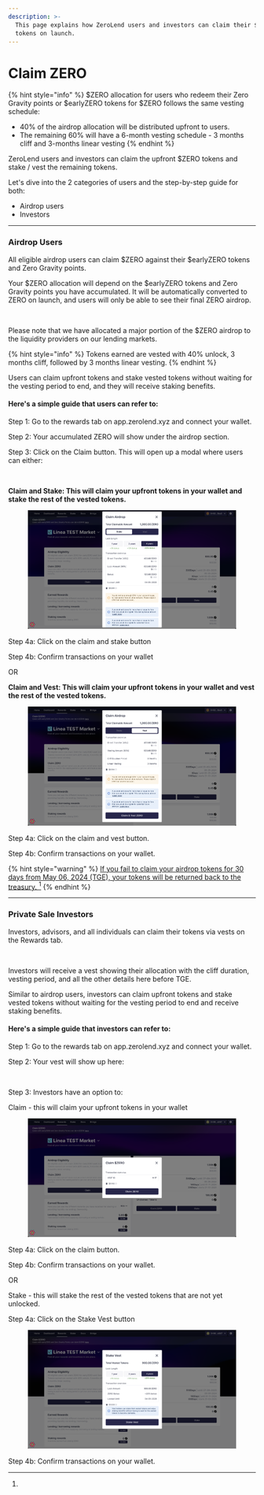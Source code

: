 ```yaml
---
description: >-
  This page explains how ZeroLend users and investors can claim their $ZERO
  tokens on launch.
---
```


# Claim ZERO

{% hint style="info" %}
$ZERO allocation for users who redeem their Zero Gravity points or $earlyZERO tokens for $ZERO follows the same vesting schedule:&#x20;

* 40% of the airdrop allocation will be distributed upfront to users.&#x20;
* The remaining 60% will have a 6-month vesting schedule - 3 months cliff and 3-months linear vesting
{% endhint %}

ZeroLend users and investors can claim the upfront $ZERO tokens and stake / vest the remaining tokens.&#x20;

Let's dive into the 2 categories of users and the step-by-step guide for both:&#x20;

* Airdrop users
* Investors&#x20;

***

### Airdrop Users&#x20;

All eligible airdrop users can claim $ZERO against their $earlyZERO tokens and Zero Gravity points.&#x20;

Your $ZERO allocation will depend on the $earlyZERO tokens and Zero Gravity points you have accumulated. It will be automatically converted to ZERO on launch, and users will only be able to see their final ZERO airdrop.&#x20;

<figure><img src="../../.gitbook/assets/Screenshot 2024-05-06 at 2.28.51 AM copy 2.png" alt=""><figcaption></figcaption></figure>

Please note that we have allocated a major portion of the $ZERO airdrop to the liquidity providers on our lending markets.&#x20;

{% hint style="info" %}
Tokens earned are vested with 40% unlock, 3 months cliff, followed by 3 months linear vesting.
{% endhint %}

Users can claim upfront tokens and stake vested tokens without waiting for the vesting period to end, and they will receive staking benefits.

#### Here's a simple guide that users can refer to:&#x20;

Step 1: Go to the rewards tab on app.zerolend.xyz and connect your wallet.

Step 2: Your accumulated ZERO will show under the airdrop section.

Step 3: Click on the Claim button. This will open up a modal where users can either:&#x20;

<figure><img src="../../.gitbook/assets/Screenshot 2024-05-06 at 2.28.51 AM copy 2 (2).png" alt=""><figcaption></figcaption></figure>

**Claim and Stake: This will claim your upfront tokens in your wallet and stake the rest of the vested tokens.**&#x20;

<figure><img src="../../.gitbook/assets/telegram-cloud-document-5-6179343347686051622.jpg" alt=""><figcaption></figcaption></figure>

Step 4a: Click on the claim and stake button&#x20;

Step 4b: Confirm transactions on your wallet&#x20;

OR&#x20;

**Claim and Vest: This will claim your upfront tokens in your wallet and vest the rest of the vested tokens.**&#x20;

<figure><img src="../../.gitbook/assets/telegram-cloud-document-5-6179343347686051623.jpg" alt=""><figcaption></figcaption></figure>

Step 4a: Click on the claim and vest button.

Step 4b: Confirm transactions on your wallet.

{% hint style="warning" %}
[If you fail to claim your airdrop tokens for 30 days from May 06, 2024 (TGE), your tokens will be returned back to the treasury. ](#user-content-fn-1)[^1]
{% endhint %}

***

### Private Sale Investors

Investors, advisors, and all individuals can claim their tokens via vests on the Rewards tab.&#x20;

<figure><img src="../../.gitbook/assets/Screenshot 2024-05-06 at 2.28.51 AM copy 3.png" alt=""><figcaption></figcaption></figure>

Investors will receive a vest showing their allocation with the cliff duration, vesting period, and all the other details here before TGE.

Similar to airdrop users, investors can claim upfront tokens and stake vested tokens without waiting for the vesting period to end and receive staking benefits.

#### Here's a simple guide that investors can refer to:&#x20;

Step 1: Go to the rewards tab on app.zerolend.xyz and connect your wallet.

Step 2: Your vest will show up here:

<figure><img src="../../.gitbook/assets/Screenshot 2024-05-06 at 2.28.51 AM copy 3 (1).png" alt=""><figcaption></figcaption></figure>

Step 3: Investors have an option to:

Claim - this will claim your upfront tokens in your wallet

<figure><img src="../../.gitbook/assets/telegram-cloud-document-5-6179343347686051619 (5).jpg" alt=""><figcaption></figcaption></figure>

Step 4a: Click on the claim button.

Step 4b: Confirm transactions on your wallet.

OR&#x20;

Stake - this will stake the rest of the vested tokens that are not yet unlocked.

Step 4a: Click on the Stake Vest button

<figure><img src="../../.gitbook/assets/telegram-cloud-document-5-6179343347686051620.jpg" alt=""><figcaption></figcaption></figure>

Step 4b: Confirm transactions on your wallet.

[^1]: 

